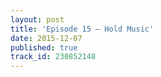 ```yaml
---
layout: post
title: 'Episode 15 – Hold Music'
date: 2015-12-07
published: true
track_id: 230852148
---
```

<div class='list post-player' track='{{page.track_id}}'></div>